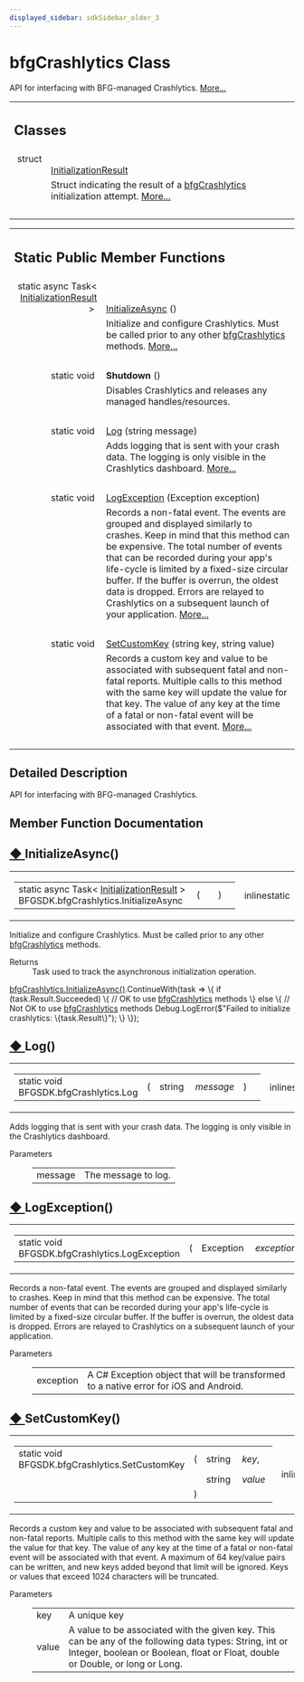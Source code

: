 ```yaml
---
displayed_sidebar: sdkSidebar_older_3
---
```

# bfgCrashlytics Class 

<div class="contents">API for interfacing with BFG-managed Crashlytics.    <a href="class_b_f_g_s_d_k_1_1bfg_crashlytics.html#details">More...</a><table class="memberdecls"><tr class="heading"><td colspan="2"><h2 class="groupheader"><a id="nested-classes" name="nested-classes"></a> Classes</h2></td></tr><tr class="memitem:"><td class="memItemLeft" align="right" valign="top">struct &#160;</td><td class="memItemRight" valign="bottom"><a class="el" href="struct_b_f_g_s_d_k_1_1bfg_crashlytics_1_1_initialization_result.html">InitializationResult</a></td></tr><tr class="memdesc:"><td class="mdescLeft">&#160;</td><td class="mdescRight">Struct indicating the result of a <a class="el" href="class_b_f_g_s_d_k_1_1bfg_crashlytics.html" title="API for interfacing with BFG-managed Crashlytics.">bfgCrashlytics</a> initialization attempt.  <a href="struct_b_f_g_s_d_k_1_1bfg_crashlytics_1_1_initialization_result.html#details">More...</a><br /></td></tr><tr class="separator:"><td class="memSeparator" colspan="2">&#160;</td></tr></table><table class="memberdecls"><tr class="heading"><td colspan="2"><h2 class="groupheader"><a id="pub-static-methods" name="pub-static-methods"></a> Static Public Member Functions</h2></td></tr><tr class="memitem:a6013b0ba541302c309d096a6d92099d1"><td class="memItemLeft" align="right" valign="top">static async Task&lt; <a class="el" href="struct_b_f_g_s_d_k_1_1bfg_crashlytics_1_1_initialization_result.html">InitializationResult</a> &gt;&#160;</td><td class="memItemRight" valign="bottom"><a class="el" href="class_b_f_g_s_d_k_1_1bfg_crashlytics.html#a6013b0ba541302c309d096a6d92099d1">InitializeAsync</a> ()</td></tr><tr class="memdesc:a6013b0ba541302c309d096a6d92099d1"><td class="mdescLeft">&#160;</td><td class="mdescRight">Initialize and configure Crashlytics. Must be called prior to any other <a class="el" href="class_b_f_g_s_d_k_1_1bfg_crashlytics.html" title="API for interfacing with BFG-managed Crashlytics.">bfgCrashlytics</a> methods.  <a href="class_b_f_g_s_d_k_1_1bfg_crashlytics.html#a6013b0ba541302c309d096a6d92099d1">More...</a><br /></td></tr><tr class="separator:a6013b0ba541302c309d096a6d92099d1"><td class="memSeparator" colspan="2">&#160;</td></tr><tr class="memitem:a08d66deea80d2970cc1fec56b0e4e3a4"><td class="memItemLeft" align="right" valign="top"><a id="a08d66deea80d2970cc1fec56b0e4e3a4" name="a08d66deea80d2970cc1fec56b0e4e3a4"></a> static void&#160;</td><td class="memItemRight" valign="bottom"><b>Shutdown</b> ()</td></tr><tr class="memdesc:a08d66deea80d2970cc1fec56b0e4e3a4"><td class="mdescLeft">&#160;</td><td class="mdescRight">Disables Crashlytics and releases any managed handles/resources. <br /></td></tr><tr class="separator:a08d66deea80d2970cc1fec56b0e4e3a4"><td class="memSeparator" colspan="2">&#160;</td></tr><tr class="memitem:a3a072e21e6fce8ee080e2092f210364a"><td class="memItemLeft" align="right" valign="top">static void&#160;</td><td class="memItemRight" valign="bottom"><a class="el" href="class_b_f_g_s_d_k_1_1bfg_crashlytics.html#a3a072e21e6fce8ee080e2092f210364a">Log</a> (string message)</td></tr><tr class="memdesc:a3a072e21e6fce8ee080e2092f210364a"><td class="mdescLeft">&#160;</td><td class="mdescRight">Adds logging that is sent with your crash data. The logging is only visible in the Crashlytics dashboard.  <a href="class_b_f_g_s_d_k_1_1bfg_crashlytics.html#a3a072e21e6fce8ee080e2092f210364a">More...</a><br /></td></tr><tr class="separator:a3a072e21e6fce8ee080e2092f210364a"><td class="memSeparator" colspan="2">&#160;</td></tr><tr class="memitem:ae63bef754ac97b6f39089fbb37351440"><td class="memItemLeft" align="right" valign="top">static void&#160;</td><td class="memItemRight" valign="bottom"><a class="el" href="class_b_f_g_s_d_k_1_1bfg_crashlytics.html#ae63bef754ac97b6f39089fbb37351440">LogException</a> (Exception exception)</td></tr><tr class="memdesc:ae63bef754ac97b6f39089fbb37351440"><td class="mdescLeft">&#160;</td><td class="mdescRight">Records a non-fatal event. The events are grouped and displayed similarly to crashes. Keep in mind that this method can be expensive. The total number of events that can be recorded during your app's life-cycle is limited by a fixed-size circular buffer. If the buffer is overrun, the oldest data is dropped. Errors are relayed to Crashlytics on a subsequent launch of your application.  <a href="class_b_f_g_s_d_k_1_1bfg_crashlytics.html#ae63bef754ac97b6f39089fbb37351440">More...</a><br /></td></tr><tr class="separator:ae63bef754ac97b6f39089fbb37351440"><td class="memSeparator" colspan="2">&#160;</td></tr><tr class="memitem:ad9d86732aacef0ce5802b1d38fa0f7ff"><td class="memItemLeft" align="right" valign="top">static void&#160;</td><td class="memItemRight" valign="bottom"><a class="el" href="class_b_f_g_s_d_k_1_1bfg_crashlytics.html#ad9d86732aacef0ce5802b1d38fa0f7ff">SetCustomKey</a> (string key, string value)</td></tr><tr class="memdesc:ad9d86732aacef0ce5802b1d38fa0f7ff"><td class="mdescLeft">&#160;</td><td class="mdescRight">Records a custom key and value to be associated with subsequent fatal and non-fatal reports. Multiple calls to this method with the same key will update the value for that key. The value of any key at the time of a fatal or non-fatal event will be associated with that event.  <a href="class_b_f_g_s_d_k_1_1bfg_crashlytics.html#ad9d86732aacef0ce5802b1d38fa0f7ff">More...</a><br /></td></tr><tr class="separator:ad9d86732aacef0ce5802b1d38fa0f7ff"><td class="memSeparator" colspan="2">&#160;</td></tr></table><a name="details" id="details"></a><h2 class="groupheader">Detailed Description</h2><div class="textblock">API for interfacing with BFG-managed Crashlytics. </div><h2 class="groupheader">Member Function Documentation</h2><a id="a6013b0ba541302c309d096a6d92099d1" name="a6013b0ba541302c309d096a6d92099d1"></a><h2 class="memtitle"><span class="permalink"><a href="#a6013b0ba541302c309d096a6d92099d1">&#9670;&nbsp;</a></span>InitializeAsync()</h2><div class="memitem"><div class="memproto"><table class="mlabels"><tr><td class="mlabels-left"><table class="memname"><tr><td class="memname">static async Task&lt; <a class="el" href="struct_b_f_g_s_d_k_1_1bfg_crashlytics_1_1_initialization_result.html">InitializationResult</a> &gt; BFGSDK.bfgCrashlytics.InitializeAsync </td><td>(</td><td class="paramname"></td><td>)</td><td></td></tr></table></td><td class="mlabels-right"><span class="mlabels"><span class="mlabel">inline</span><span class="mlabel">static</span></span></td></tr></table></div><div class="memdoc">Initialize and configure Crashlytics. Must be called prior to any other <a class="el" href="class_b_f_g_s_d_k_1_1bfg_crashlytics.html" title="API for interfacing with BFG-managed Crashlytics.">bfgCrashlytics</a> methods. <dl class="section return"><dt>Returns</dt><dd>Task used to track the asynchronous initialization operation.</dd></dl><a class="el" href="class_b_f_g_s_d_k_1_1bfg_crashlytics.html#a6013b0ba541302c309d096a6d92099d1" title="Initialize and configure Crashlytics. Must be called prior to any other bfgCrashlytics methods.">bfgCrashlytics.InitializeAsync()</a>.ContinueWith(task =&gt; \{ if (task.Result.Succeeded) \{ // OK to use <a class="el" href="class_b_f_g_s_d_k_1_1bfg_crashlytics.html" title="API for interfacing with BFG-managed Crashlytics.">bfgCrashlytics</a> methods \} else \{ // Not OK to use <a class="el" href="class_b_f_g_s_d_k_1_1bfg_crashlytics.html" title="API for interfacing with BFG-managed Crashlytics.">bfgCrashlytics</a> methods Debug.LogError($"Failed to initialize crashlytics: \{task.Result\}"); \} \}); </div></div><a id="a3a072e21e6fce8ee080e2092f210364a" name="a3a072e21e6fce8ee080e2092f210364a"></a><h2 class="memtitle"><span class="permalink"><a href="#a3a072e21e6fce8ee080e2092f210364a">&#9670;&nbsp;</a></span>Log()</h2><div class="memitem"><div class="memproto"><table class="mlabels"><tr><td class="mlabels-left"><table class="memname"><tr><td class="memname">static void BFGSDK.bfgCrashlytics.Log </td><td>(</td><td class="paramtype">string&#160;</td><td class="paramname"><em>message</em></td><td>)</td><td></td></tr></table></td><td class="mlabels-right"><span class="mlabels"><span class="mlabel">inline</span><span class="mlabel">static</span></span></td></tr></table></div><div class="memdoc">Adds logging that is sent with your crash data. The logging is only visible in the Crashlytics dashboard. <dl class="params"><dt>Parameters</dt><dd><table class="params"><tr><td class="paramname">message</td><td>The message to log.</td></tr></table></dd></dl></div></div><a id="ae63bef754ac97b6f39089fbb37351440" name="ae63bef754ac97b6f39089fbb37351440"></a><h2 class="memtitle"><span class="permalink"><a href="#ae63bef754ac97b6f39089fbb37351440">&#9670;&nbsp;</a></span>LogException()</h2><div class="memitem"><div class="memproto"><table class="mlabels"><tr><td class="mlabels-left"><table class="memname"><tr><td class="memname">static void BFGSDK.bfgCrashlytics.LogException </td><td>(</td><td class="paramtype">Exception&#160;</td><td class="paramname"><em>exception</em></td><td>)</td><td></td></tr></table></td><td class="mlabels-right"><span class="mlabels"><span class="mlabel">inline</span><span class="mlabel">static</span></span></td></tr></table></div><div class="memdoc">Records a non-fatal event. The events are grouped and displayed similarly to crashes. Keep in mind that this method can be expensive. The total number of events that can be recorded during your app's life-cycle is limited by a fixed-size circular buffer. If the buffer is overrun, the oldest data is dropped. Errors are relayed to Crashlytics on a subsequent launch of your application. <dl class="params"><dt>Parameters</dt><dd><table class="params"><tr><td class="paramname">exception</td><td>A C# Exception object that will be transformed to a native error for iOS and Android.</td></tr></table></dd></dl></div></div><a id="ad9d86732aacef0ce5802b1d38fa0f7ff" name="ad9d86732aacef0ce5802b1d38fa0f7ff"></a><h2 class="memtitle"><span class="permalink"><a href="#ad9d86732aacef0ce5802b1d38fa0f7ff">&#9670;&nbsp;</a></span>SetCustomKey()</h2><div class="memitem"><div class="memproto"><table class="mlabels"><tr><td class="mlabels-left"><table class="memname"><tr><td class="memname">static void BFGSDK.bfgCrashlytics.SetCustomKey </td><td>(</td><td class="paramtype">string&#160;</td><td class="paramname"><em>key</em>, </td></tr><tr><td class="paramkey"></td><td></td><td class="paramtype">string&#160;</td><td class="paramname"><em>value</em>&#160;</td></tr><tr><td></td><td>)</td><td></td><td></td></tr></table></td><td class="mlabels-right"><span class="mlabels"><span class="mlabel">inline</span><span class="mlabel">static</span></span></td></tr></table></div><div class="memdoc">Records a custom key and value to be associated with subsequent fatal and non-fatal reports. Multiple calls to this method with the same key will update the value for that key. The value of any key at the time of a fatal or non-fatal event will be associated with that event. A maximum of 64 key/value pairs can be written, and new keys added beyond that limit will be ignored. Keys or values that exceed 1024 characters will be truncated. <dl class="params"><dt>Parameters</dt><dd><table class="params"><tr><td class="paramname">key</td><td>A unique key </td></tr><tr><td class="paramname">value</td><td>A value to be associated with the given key. This can be any of the following data types: String, int or Integer, boolean or Boolean, float or Float, double or Double, or long or Long. </td></tr></table></dd></dl></div></div></div> 
